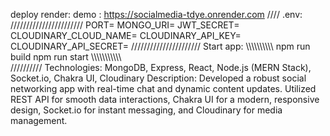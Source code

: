 deploy render:
demo : https://socialmedia-tdye.onrender.com
////
.env:
///////////////////////
PORT=
MONGO_URI=
JWT_SECRET=
CLOUDINARY_CLOUD_NAME=
CLOUDINARY_API_KEY=
CLOUDINARY_API_SECRET=
//////////////////////
Start app: \\\\\\\\\\\\\\\\\\\\
npm run build npm run start 
\\\\\\\\\\\\\\\\\\\\\\\
//////////
Technologies: MongoDB, Express, React, Node.js (MERN Stack), Socket.io, Chakra UI, Cloudinary
Description: Developed a robust social networking app with real-time chat and dynamic content updates. Utilized REST API for smooth data interactions, Chakra UI for a modern, responsive design, Socket.io for instant messaging, and Cloudinary for media management.

